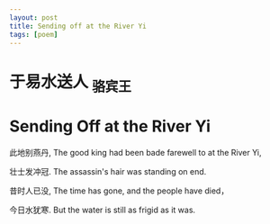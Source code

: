 ```yaml
---
layout: post
title: Sending off at the River Yi
tags: [poem]
---
```


# 于易水送人 <sub>骆宾王</sub>
# Sending Off at the River Yi


此地别燕丹,    The good king had been bade farewell to at the River Yi,

壮士发冲冠.    The assassin's hair was standing on end. 

昔时人已没,    The time has gone, and the people have died，

今日水犹寒.    But the water is still as frigid as it was. 


